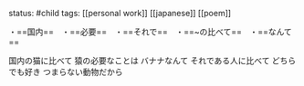 status: #child 
tags: [[personal work]] [[japanese]] [[poem]]

・==国内==　・==必要==　・==それで==　・==~の比べて==　・==なんて==

国内の猫に比べて
猿の必要なことは
バナナなんて
それである人に比べて
どちらでも好き
つまらない動物だから
